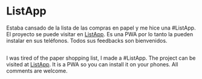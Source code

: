 # ListApp
Estaba cansado de la lista de las compras en papel y me hice una #ListApp. El proyecto se puede visitar en [ListApp](https://listapp-narato.netlify.app/). Es una PWA por lo tanto la pueden instalar en sus teléfonos. Todos sus feedbacks son bienvenidos.

##
I was tired of the paper shopping list, I made a #ListApp. The project can be visited at [ListApp](https://listapp-narato.netlify.app/). It is a PWA so you can install it on your phones. All comments are welcome.
